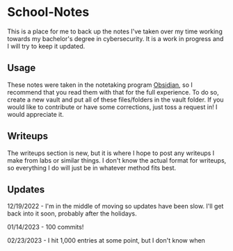 # School-Notes
This is a place for me to back up the notes I've taken over my time working towards my bachelor's degree in cybersecurity. It is a work in progress and I will try to keep it updated.

## Usage
These notes were taken in the notetaking program [Obsidian](https://obsidian.md/), so I recommend that you read them with that for the full experience. To do so, create a new vault and put all of these files/folders in the vault folder. If you would like to contribute or have some corrections, just toss a request in! I would appreciate it.

## Writeups
The writeups section is new, but it is where I hope to post any writeups I make from labs or similar things. I don't know the actual format for writeups, so everything I do will just be in whatever method fits best.

## Updates
12/19/2022 - I'm in the middle of moving so updates have been slow. I'll get back into it soon, probably after the holidays.

01/14/2023 - 100 commits!

02/23/2023 - I hit 1,000 entries at some point, but I don't know when
